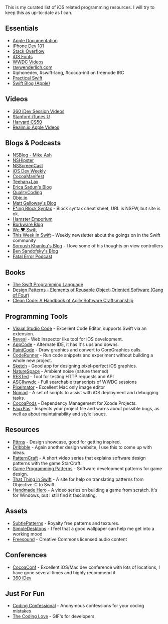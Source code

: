 <!--
Title: Resources
Page: true
Template: page
ShowDate: true
-->

This is my curated list of iOS related programming resources. I will try
to keep this as up-to-date as I can.

## Essentials

- [Apple Documentation](https://developer.apple.com/library/ios/navigation/)
- [iPhone Dev 101](http://www.idev101.com)
- [Stack Overflow](http://stackoverflow.com)
- [iOS Fonts](http://iosfonts.com)
- [WWDC Videos](https://developer.apple.com/wwdc/videos/)
- [raywenderlich.com](http://www.raywenderlich.com)
- \#iphonedev, \#swift-lang, \#cocoa-init on freenode IRC
- [Practical Swift](http://practicalswift.com)
- [Swift Blog (Apple)](https://developer.apple.com/swift/blog/)

## Videos

- [360 iDev Session Videos](http://360idev.com/session-videos/)
- [Stanford iTunes U](http://itunes.stanford.edu)
- [Harvard CS50](https://www.youtube.com/user/cs50tv)
- [Realm.io Apple Videos](https://realm.io/news/#apple)

## Blogs & Podcasts

- [NSBlog - Mike Ash](http://www.mikeash.com/pyblog/)
- [NSHipster](http://nshipster.com)
- [NSScreenCast](http://nsscreencast.com)
- [iOS Dev Weekly](http://iosdevweekly.com)
- [CocoaManifest](http://cocoamanifest.net)
- [Teehan+Lax](http://teehanlax.com)
- [Erica Sadun's Blog](http://ericasadun.com)
- [QualityCoding](http://qualitycoding.org)
- [Objc.io](http://www.objc.io)
- [Matt Galloway's Blog](http://www.galloway.me.uk)
- [F\*ing Block Syntax](http://fuckingblocksyntax.com) - Block syntax cheat sheet, URL is NSFW, but site is ok.
- [Hamster Emporium](http://sealiesoftware.com/blog/)
- [Borkware Blog](http://borkwarellc.wordpress.com)
- [We ❤ Swift](http://www.weheartswift.com)
- [This Week in Swift](https://swiftnews.curated.co) - Weekly newsletter about the goings on in the Swift community
- [Soroush Khanlou's Blog](http://khanlou.com) - I love some of his thoughts on view controllers
- [Ben Sandofsky's Blog](https://sandofsky.com)
- [Fatal Error Podcast](https://fatalerror.fm)

## Books

- [The Swift Programming Language](https://itunes.apple.com/us/book/swift-programming-language/id881256329?mt=11)
- [Design Patterns - Elements of Reusable Object-Oriented Software (Gang of Four)](http://www.amazon.com/Design-Patterns-Elements-Reusable-Object-Oriented/dp/0201633612)
- [Clean Code: A Handbook of Agile Software Craftsmanship](http://www.amazon.com/Clean-Code-Handbook-Software-Craftsmanship-ebook/dp/B001GSTOAM)

## Programming Tools

- [Visual Studio Code](https://code.visualstudio.com) - Excellent Code Editor, supports Swift via an extension.
- [Reveal](http://revealapp.com) - Web inspector like tool for iOS development.
- [AppCode](http://www.jetbrains.com/objc/) - Alternate IDE, it has it's ups and downs.
- [PaintCode](http://www.paintcodeapp.com) - Draw graphics and convert to CoreGraphics calls.
- [CodeRunner](http://www.krillapps.com/coderunner/) - Run code snippets and experiment without building a whole new project.
- [Sketch](http://www.bohemiancoding.com/sketch/) - Good app for designing pixel-perfect iOS graphics.
- [NatureSpace](http://www.naturespace.com) - Ambient noise (nature themed)
- [RESTed](https://itunes.apple.com/us/app/rested/id421879749?mt=12&ign-mpt=uo%3D4) - Tool for testing HTTP requests and API
- [ASCIIwwdc](http://asciiwwdc.com) - Full searchable transcripts of WWDC sessions
- [Pixelmator](http://www.pixelmator.com) - Excellent Mac only image editor
- [Nomad](http://nomad-cli.com) - A set of scripts to assist with iOS deployment and debugging tasks.
- [CocoaPods](http://cocoapods.org) - Dependency Management for Xcode Projects.
- [FauxPas](http://fauxpasapp.com) - Inspects your project file and warns about possible bugs, as well as about maintainability and style issues.

## Resources

- [Pttrns](http://pttrns.com/) - Design showcase, good for getting inspired.
- [Dribbble](http://dribbble.com) - Again another design website, I use this to come up with ideas.
- [PatternCraft](https://www.youtube.com/playlist?list=PL8B19C3040F6381A2) - A short video series that explains software design patterns with the game StarCraft.
- [Game Programming Patterns](http://gameprogrammingpatterns.com) - Software development patterns for game design.
- [That Thing in Swift](http://thatthinginswift.com) - A site for help on translating patterns from Objective-C to Swift.
- [Handmade Hero](http://handmadehero.org) - A video series on building a game from scratch. it's for Windows, but I still find it fascinating.

## Assets

- [SubtlePatterns](http://subtlepatterns.com) - Royalty free patterns and textures.
- [SimpleDesktops](http://simpledesktops.com) - I feel that a good wallpaper can help me get into a working mood
- [Freesound](http://www.freesound.org) - Creative Commons licensed audio content

## Conferences

- [CocoaConf](http://cocoaconf.com) - Excellent iOS/Mac dev conference with lots of locations, I have gone several times and highly recommend it.
- [360 iDev](http://360idev.com)

## Just For Fun

- [Coding Confessional](http://www.codingconfessional.com) - Anonymous confessions for your coding mistakes
- [The Coding Love](http://thecodinglove.com) - GIF's for developers